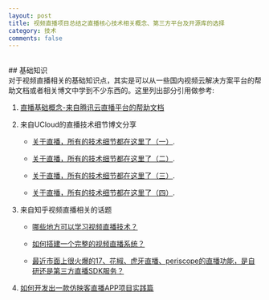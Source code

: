 ```yaml
---
layout: post
title: 视频直播项目总结之直播核心技术相关概念、第三方平台及开源库的选择
category: 技术
comments: false
---
```


<br/>
## 基础知识
<br/>
对于视频直播相关的基础知识点，其实是可以从一些国内视频云解决方案平台的帮助文档或者相关博文中学到不少东西的。这里列出部分引用做参考:

1. [直播基础概念-来自腾讯云直播平台的帮助文档](https://www.qcloud.com/document/product/454/7937)

2. 来自UCloud的直播技术细节博文分享

    + [关于直播，所有的技术细节都在这里了（一）](http://blog.ucloud.cn/archives/694).
  
    + [关于直播，所有的技术细节都在这里了（二）](http://blog.ucloud.cn/archives/699).
  
    + [关于直播，所有的技术细节都在这里了（三）](http://blog.ucloud.cn/archives/760).
  
    + [关于直播，所有的技术细节都在这里了（四）](http://blog.ucloud.cn/archives/796).

3. 来自知乎视频直播相关的话题

    + [哪些地方可以学习视频直播技术？](https://www.zhihu.com/question/23651189) 

    + [如何搭建一个完整的视频直播系统？](https://www.zhihu.com/question/42162310) 

    + [最近市面上很火爆的17、花椒、虎牙直播、periscope的直播功能，是自研还是第三方直播SDK服务？](https://www.zhihu.com/question/36076688/answer/101142263) 

4. [如何开发出一款仿映客直播APP项目实践篇](http://www.jianshu.com/p/b2674fc2ac35#)
<br/>

